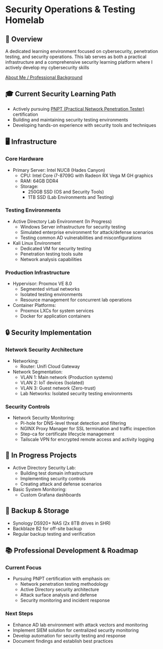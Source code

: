 # Security Operations & Testing Homelab

## 🎯 Overview
A dedicated learning environment focused on cybersecurity, penetration testing, and security operations. This lab serves as both a practical infrastructure and a comprehensive security learning platform where I actively develop my cybersecurity skills

[About Me / Professional Background](about.md)

## 🎓 Current Security Learning Path
- Actively pursuing [PNPT (Practical Network Penetration Tester)](https://certifications.tcm-sec.com/pnpt/) certification
- Building and maintaining security testing environments
- Developing hands-on experience with security tools and techniques

## 🖥️ Infrastructure 

### Core Hardware
- Primary Server: Intel NUC8 (Hades Canyon)
  - CPU: Intel Core i7-8709G with Radeon RX Vega M GH graphics
  - RAM: 64GB DDR4 
  - Storage: 
    - 250GB SSD (OS and Security Tools)
    - 1TB SSD (Lab Environments and Testing)

### Testing Environments
- Active Directory Lab Environment (In Progress)
  - Windows Server infrastructure for security testing
  - Simulated enterprise environment for attack/defense scenarios
  - Testing common AD vulnerabilities and misconfigurations
- Kali Linux Environment
  - Dedicated VM for security testing
  - Penetration testing tools suite
  - Network analysis capabilities

### Production Infrastructure
- Hypervisor: Proxmox VE 8.0
  - Segmented virtual networks
  - Isolated testing environments
  - Resource management for concurrent lab operations
- Container Platforms:
  - Proxmox LXCs for system services
  - Docker for application containers

## 🔒 Security Implementation

### Network Security Architecture
- Networking:
  - Router: Unifi Cloud Gateway
- Network Segmentation:
  - VLAN 1: Main network (Production systems)
  - VLAN 2: IoT devices (Isolated)
  - VLAN 3: Guest network (Zero-trust)
  - Lab Networks: Isolated security testing environments

### Security Controls
- Network Security Monitoring:
  - Pi-hole for DNS-level threat detection and filtering
  - NGINX Proxy Manager for SSL termination and traffic inspection
  - Step-ca for certificate lifecycle management
  - Tailscale VPN for encrypted remote access and activity logging

## 🔄 In Progress Projects
- Active Directory Security Lab:
  - Building test domain infrastructure
  - Implementing security controls
  - Creating attack and defense scenarios
- Basic System Monitoring:
  - Custom Grafana dashboards

## 💾 Backup & Storage
- Synology DS920+ NAS (2x 8TB drives in SHR)
- Backblaze B2 for off-site backup
- Regular backup testing and verification

## 📚 Professional Development & Roadmap

### Current Focus
- Pursuing PNPT certification with emphasis on:
  - Network penetration testing methodology
  - Active Directory security architecture
  - Attack surface analysis and defense
  - Security monitoring and incident response

### Next Steps
- Enhance AD lab environment with attack vectors and monitoring
- Implement SIEM solution for centralized security monitoring
- Develop automation for security testing and response
- Document findings and establish best practices